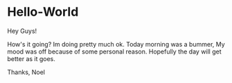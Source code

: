 # Hello-World

Hey Guys!

How's it going? Im doing pretty much ok. Today morning was a bummer, My mood was off because of some personal reason. Hopefully the day will get better as it goes.

Thanks,
Noel
